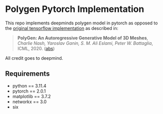 # Polygen Pytorch Implementation

This repo implements deepminds polygen model in pytorch as opposed to the [original tensorflow implementation](https://github.com/deepmind/deepmind-research/tree/master/polygen) as described in:<br>
> **PolyGen: An Autoregressive Generative Model of 3D Meshes**, *Charlie Nash, Yaroslav Ganin, S. M. Ali Eslami, Peter W. Battaglia*, ICML, 2020. ([abs](https://arxiv.org/abs/2002.10880))

All credit goes to deepmind.

## Requirements

- python == 3.11.4
- pytorch == 2.0.1
- matplotlib == 3.7.2
- networkx == 3.0
- six
